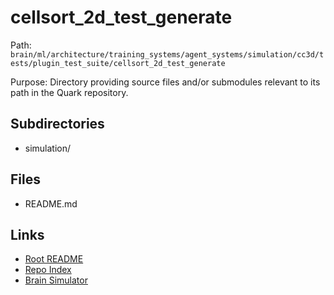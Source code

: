 # cellsort_2d_test_generate

Path: `brain/ml/architecture/training_systems/agent_systems/simulation/cc3d/tests/plugin_test_suite/cellsort_2d_test_generate`

Purpose: Directory providing source files and/or submodules relevant to its path in the Quark repository.

## Subdirectories
- simulation/

## Files
- README.md

## Links
- [Root README](../../../../../../../../../README.md)
- [Repo Index](../../../../../../../../../repo_index.json)
- [Brain Simulator](../../../../../../../../../brain/architecture/brain_simulator.py)
